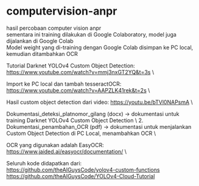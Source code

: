 # computervision-anpr
hasil percobaan computer vision anpr \
sementara ini training dilakukan di Google Colaboratory, model juga dijalankan di Google Colab \
Model weight yang di-training dengan Google Colab disimpan ke PC local, kemudian ditambahkan OCR

Tutorial Darknet YOLOv4 Custom Object Detection: https://www.youtube.com/watch?v=mmj3nxGT2YQ&t=3s \

Import ke PC local dan tambah tesseractOCR: https://www.youtube.com/watch?v=AAPZLK41rek&t=2s    \


Hasil custom object detection dari video: https://youtu.be/bTVl0NAPsmA   \

Dokumentasi_deteksi_platnomor_gilang (docx) -> dokumentasi untuk training Darknet YOLOv4 Custom Object Detection \\
2. Dokumentasi_penambahan_OCR (pdf) -> dokumentasi untuk menjalankan Custom Object Detection di PC Local, menambahkan OCR \\

OCR yang digunakan adalah EasyOCR: https://www.jaided.ai/easyocr/documentation/    \\

Seluruh kode didapatkan dari: \
https://github.com/theAIGuysCode/yolov4-custom-functions   \
https://github.com/theAIGuysCode/YOLOv4-Cloud-Tutorial
